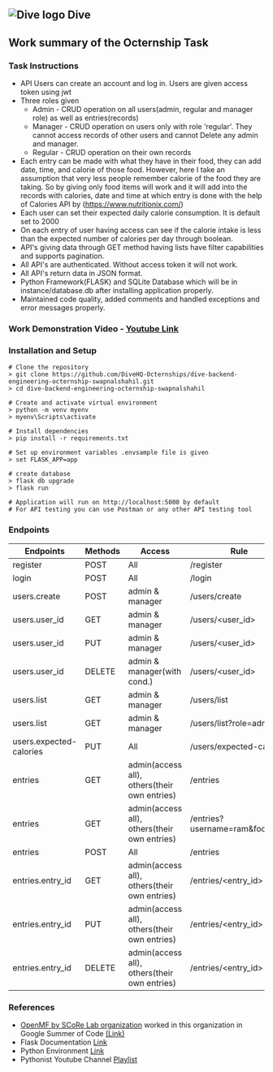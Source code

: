 ## ![Dive logo](https://user-images.githubusercontent.com/424487/219708981-f0416526-ba48-4b01-b5b3-c0eb73362718.png) Dive 
## Work summary of the Octernship Task

### Task Instructions
- API Users can create an account and log in. Users are given access token using jwt
- Three roles given
    - Admin - CRUD operation on all users(admin, regular and manager role) as well as entries(records)
    - Manager - CRUD operation on users only with role 'regular'. They cannot access records of other users and cannot Delete any admin and manager.
    - Regular - CRUD operation on their own records
- Each entry can be made with what they have in their food, they can add date, time, and calorie of those food. However, here I take an assumption that very less people remember calorie of the food they are taking. So by giving only food items will work and it will add into the records with calories, date and time at which entry is done with the help of Calories API by (https://www.nutritionix.com/)
- Each user can set their expected daily calorie consumption. It is default set to 2000
- On each entry of user having access can see if the calorie intake is less than the expected number of calories per day through boolean.
- API's giving data through GET method having lists have filter capabilities and supports pagination.
- All API's are authenticated. Without access token it will not work.
- All API's return data in JSON format.
- Python Framework(FLASK) and SQLite Database which will be in instance/database.db after installing application properly.
- Maintained code quality, added comments and handled exceptions and error messages properly.

### Work Demonstration Video - [Youtube Link](https://www.youtube.com/watch?v=zb459GNLEeg)
### Installation and Setup

```
# Clone the repository
> git clone https://github.com/DiveHQ-Octernships/dive-backend-engineering-octernship-swapnalshahil.git
> cd dive-backend-engineering-octernship-swapnalshahil

# Create and activate virtual environment
> python -m venv myenv
> myenv\Scripts\activate

# Install dependencies
> pip install -r requirements.txt

# Set up environment variables .envsample file is given
> set FLASK_APP=app

# create database
> flask db upgrade
> flask run

# Application will run on http://localhost:5000 by default
# For API testing you can use Postman or any other API testing tool
```
### Endpoints

| Endpoints               | Methods | Access                                       | Rule                           |
|-------------------------|---------|----------------------------------------------|--------------------------------|
| register                | POST    | All                                          | /register                      |
| login                   | POST    | All                                          | /login                         |
| users.create            | POST    | admin & manager                              | /users/create                  |
| users.user_id           | GET     | admin & manager                              | /users/<user_id>               |
| users.user_id           | PUT     | admin & manager                              | /users/<user_id>               |
| users.user_id           | DELETE  | admin & manager(with cond.)                  | /users/<user_id>               |
| users.list              | GET     | admin & manager                              | /users/list                    |
| users.list              | GET     | admin & manager                              | /users/list?role=admin         |
| users.expected-calories | PUT     | All                                          | /users/expected-calories       |
| entries                 | GET     | admin(access all), others(their own entries) | /entries                       |
| entries                 | GET     | admin(access all), others(their own entries) | /entries?username=ram&food=tea |
| entries                 | POST    | All                                          | /entries                       |
| entries.entry_id        | GET     | admin(access all), others(their own entries) | /entries/<entry_id>            |
| entries.entry_id        | PUT     | admin(access all), others(their own entries) | /entries/<entry_id>            |
| entries.entry_id        | DELETE  | admin(access all), others(their own entries) | /entries/<entry_id>            |


### References
- [OpenMF by SCoRe Lab organization](https://github.com/scorelab/OpenMF) worked in this organization in Google Summer of Code [(Link)](https://summerofcode.withgoogle.com/archive/2021/projects/6260374466199552/)
- Flask Documentation [Link](https://flask.palletsprojects.com/en/2.3.x/)
- Python Environment [Link](https://docs.python.org/3/library/venv.html)
- Pythonist Youtube Channel [Playlist](https://youtube.com/playlist?list=PLMOobVGrchXN5tKYdyx-d2OwwgxJuqDVH)